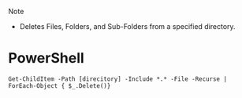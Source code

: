 > [!NOTE]
> - Deletes Files, Folders, and Sub-Folders from a specified directory.

# PowerShell
```
Get-ChildItem -Path [direcitory] -Include *.* -File -Recurse | ForEach-Object { $_.Delete()}
```
